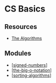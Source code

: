 CS Basics
===

Resources
---

- [The Algorithms][1]

<!-- Links -->
[1]: https://the-algorithms.com/

<!-- Links end -->


Modules
---

- [[signed-numbers]]
- [[the-big-o-notation]]
- [[sorting-algorithms]]

[//begin]: # "Autogenerated link references for markdown compatibility"
[signed-numbers]: signed-numbers.md "Signed Numbers"
[the-big-o-notation]: the-big-o-notation.md "The Big O Notation"
[sorting-algorithms]: sorting-algorithms/sorting-algorithms.md "Sorting Algorithms"
[//end]: # "Autogenerated link references"
[//begin]: # "Autogenerated link references for markdown compatibility"
[signed-numbers]: signed-numbers.md "Signed Numbers"
[the-big-o-notation]: the-big-o-notation.md "The Big O Notation"
[sorting-algorithms]: sorting-algorithms/sorting-algorithms.md "Sorting Algorithms"
[//end]: # "Autogenerated link references"
